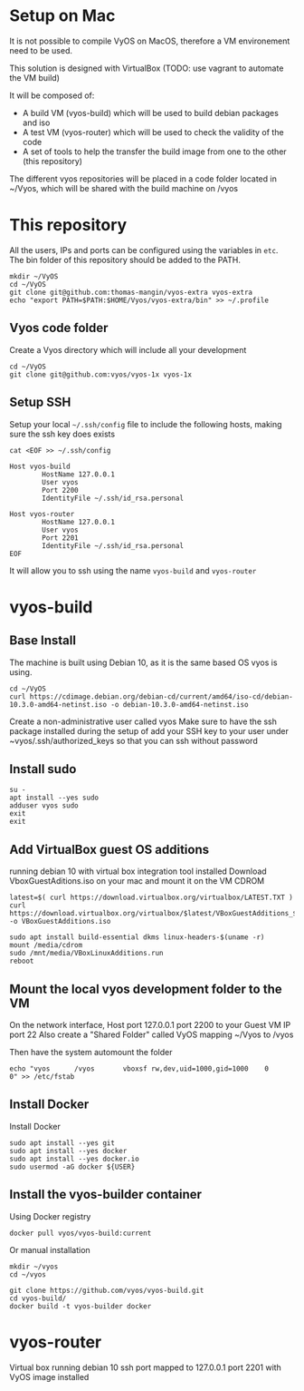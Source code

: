 # Setup on Mac

It is not possible to compile VyOS on MacOS, therefore a VM environement need to be used.

This solution is designed with VirtualBox 
(TODO: use vagrant to automate the VM build)

It will be composed of:
  - A build VM (vyos-build) which will be used to build debian packages and iso
  - A test VM (vyos-router) which will be used to check the validity of the code
  - A set of tools to help the transfer the build image from one to the other (this repository)

The different vyos repositories will be placed in a code folder located in ~/Vyos, which will be shared with the build machine on /vyos

# This repository

All the users, IPs and ports can be configured using the variables in `etc`.
The bin folder of this repository should be added to the PATH.

```
mkdir ~/VyOS
cd ~/VyOS
git clone git@github.com:thomas-mangin/vyos-extra vyos-extra
echo "export PATH=$PATH:$HOME/Vyos/vyos-extra/bin" >> ~/.profile
```

## Vyos code folder

Create a Vyos directory which will include all your development

```
cd ~/VyOS
git clone git@github.com:vyos/vyos-1x vyos-1x
```

## Setup SSH

Setup your local `~/.ssh/config` file to include the following hosts, making sure the ssh key does exists
```
cat <EOF >> ~/.ssh/config

Host vyos-build
        HostName 127.0.0.1
        User vyos
        Port 2200
        IdentityFile ~/.ssh/id_rsa.personal

Host vyos-router
        HostName 127.0.0.1
        User vyos
        Port 2201
        IdentityFile ~/.ssh/id_rsa.personal
EOF
```

It will allow you to ssh using the name `vyos-build` and `vyos-router`

# vyos-build

## Base Install

The machine is built using Debian 10, as it is the same based OS vyos is using.
```
cd ~/VyOS
curl https://cdimage.debian.org/debian-cd/current/amd64/iso-cd/debian-10.3.0-amd64-netinst.iso -o debian-10.3.0-amd64-netinst.iso
```

Create a non-administrative user called vyos
Make sure to have the ssh package installed during the setup of
add your SSH key to your user under ~vyos/.ssh/authorized_keys so that you can ssh without password

## Install sudo

```
su -
apt install --yes sudo
adduser vyos sudo
exit
exit
```

## Add VirtualBox guest OS additions

running debian 10 with virtual box integration tool installed
Download VboxGuestAditions.iso on your mac and mount it on the VM CDROM
```
latest=$( curl https://download.virtualbox.org/virtualbox/LATEST.TXT )
curl https://download.virtualbox.org/virtualbox/$latest/VBoxGuestAdditions_$latest.iso -o VBoxGuestAdditions.iso
```

```
sudo apt install build-essential dkms linux-headers-$(uname -r)
mount /media/cdrom
sudo /mnt/media/VBoxLinuxAdditions.run
reboot
```

## Mount the local vyos development folder to the VM

On the network interface, Host port 127.0.0.1 port 2200 to your Guest VM IP port 22
Also create a "Shared Folder" called VyOS mapping ~/Vyos to /vyos

Then have the system automount the folder
```
echo "vyos		/vyos		vboxsf rw,dev,uid=1000,gid=1000    0       0" >> /etc/fstab
```

## Install Docker

Install Docker
```
sudo apt install --yes git
sudo apt install --yes docker
sudo apt install --yes docker.io
sudo usermod -aG docker ${USER}
```

## Install the vyos-builder container

Using Docker registry
```
docker pull vyos/vyos-build:current
```

Or manual installation
```
mkdir ~/vyos
cd ~/vyos

git clone https://github.com/vyos/vyos-build.git
cd vyos-build/
docker build -t vyos-builder docker
```

# vyos-router

Virtual box running debian 10 ssh port mapped to 127.0.0.1 port 2201 with VyOS image installed
